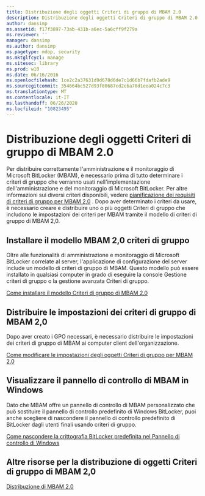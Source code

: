 ```yaml
---
title: Distribuzione degli oggetti Criteri di gruppo di MBAM 2.0
description: Distribuzione degli oggetti Criteri di gruppo di MBAM 2.0
author: dansimp
ms.assetid: f17f3897-73ab-431b-a6ec-5a6cff9f279a
ms.reviewer: ''
manager: dansimp
ms.author: dansimp
ms.pagetype: mdop, security
ms.mktglfcycl: manage
ms.sitesec: library
ms.prod: w10
ms.date: 06/16/2016
ms.openlocfilehash: 1ce2c2a37631d9d678d6de7c1d66b7fdafb2ade9
ms.sourcegitcommit: 354664bc527d93f80687cd2eba70d1eea024c7c3
ms.translationtype: MT
ms.contentlocale: it-IT
ms.lasthandoff: 06/26/2020
ms.locfileid: "10823495"
---
```

# Distribuzione degli oggetti Criteri di gruppo di MBAM 2.0


Per distribuire correttamente l'amministrazione e il monitoraggio di Microsoft BitLocker (MBAM), è necessario prima di tutto determinare i criteri di gruppo che verranno usati nell'implementazione dell'amministrazione e del monitoraggio di Microsoft BitLocker. Per altre informazioni sui diversi criteri disponibili, vedere [pianificazione dei requisiti di criteri di gruppo per MBAM 2,0](planning-for-mbam-20-group-policy-requirements-mbam-2.md) . Dopo aver determinato i criteri da usare, è necessario creare e distribuire uno o più oggetti Criteri di gruppo che includono le impostazioni dei criteri per MBAM tramite il modello di criteri di gruppo di MBAM 2,0.

## Installare il modello MBAM 2,0 criteri di gruppo


Oltre alle funzionalità di amministrazione e monitoraggio di Microsoft BitLocker correlate al server, l'applicazione di configurazione del server include un modello di criteri di gruppo di MBAM. Questo modello può essere installato in qualsiasi computer in grado di eseguire la console Gestione criteri di gruppo o la gestione avanzata Criteri di gruppo.

[Come installare il modello Criteri di gruppo di MBAM 2.0](how-to-install-the-mbam-20-group-policy-template-mbam-2.md)

## Distribuire le impostazioni dei criteri di gruppo di MBAM 2,0


Dopo aver creato i GPO necessari, è necessario distribuire le impostazioni dei criteri di gruppo di MBAM ai computer client dell'organizzazione.

[Come modificare le impostazioni degli oggetti Criteri di gruppo per MBAM 2.0](how-to-edit-mbam-20-gpo-settings-mbam-2.md)

## Visualizzare il pannello di controllo di MBAM in Windows


Dato che MBAM offre un pannello di controllo di MBAM personalizzato che può sostituire il pannello di controllo predefinito di Windows BitLocker, puoi anche scegliere di nascondere il pannello di controllo predefinito di BitLocker dagli utenti finali usando criteri di gruppo.

[Come nascondere la crittografia BitLocker predefinita nel Pannello di controllo di Windows](how-to-hide-default-bitlocker-encryption-in-the-windows-control-panel-mbam-2.md)

## Altre risorse per la distribuzione di oggetti Criteri di gruppo di MBAM 2,0


[Distribuzione di MBAM 2.0](deploying-mbam-20-mbam-2.md)

 

 





